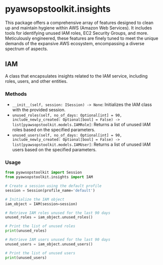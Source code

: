 # pyawsopstoolkit.insights

This package offers a comprehensive array of features designed to clean up and maintain hygiene within AWS (Amazon Web
Services). It includes tools for identifying unused IAM roles, EC2 Security Groups, and more. Meticulously engineered,
these features are finely tuned to meet the unique demands of the expansive AWS ecosystem, encompassing a diverse
spectrum of aspects.

## IAM

A class that encapsulates insights related to the IAM service, including roles, users, and other entities.

### Methods

- `__init__(self, session: ISession) -> None`: Initializes the IAM class with the provided session.
- `unused_roles(self, no_of_days: Optional[int] = 90, include_newly_created: Optional[bool] = False) -> list[pyawsopstoolkit.models.IAMRole]`:
  Returns a list of unused IAM roles based on the specified parameters.
- `unused_users(self, no_of_days: Optional[int] = 90, include_newly_created: Optional[bool] = False) -> list[pyawsopstoolkit.models.IAMUser]`:
  Returns a list of unused IAM users based on the specified parameters.

### Usage

```python
from pyawsopstoolkit import Session
from pyawsopstoolkit.insights import IAM

# Create a session using the default profile
session = Session(profile_name='default')

# Initialize the IAM object
iam_object = IAM(session=session)

# Retrieve IAM roles unused for the last 90 days
unused_roles = iam_object.unused_roles()

# Print the list of unused roles
print(unused_roles)

# Retrieve IAM users unused for the last 90 days
unused_users = iam_object.unused_users()

# Print the list of unused users
print(unused_users)
```